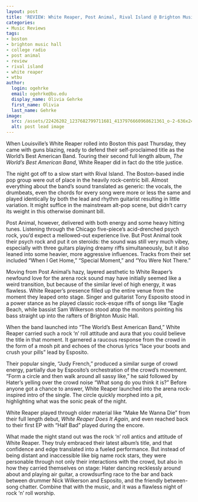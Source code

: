 ```yaml
---
layout: post
title: 'REVIEW: White Reaper, Post Animal, Rival Island @ Brighton Music Hall 11/09'
categories:
- Music Reviews
tags:
- boston
- brighton music hall
- college radio
- post animal
- review
- rival island
- white reaper
- wtbu
author:
  login: ogehrke
  email: ogehrke@bu.edu
  display_name: Olivia Gehrke
  first_name: Olivia
  last_name: Gehrke
image:
  src: /assets/22426202_1237682799711681_4137976660968621361_o-2-636x242.jpg
  alt: post lead image
---
```

When Louisville’s White Reaper rolled into Boston this past Thursday, they came with guns blazing, ready to defend their self-proclaimed title as the World’s Best American Band. Touring their second full length album, _The World’s Best American Band_, White Reaper did in fact do the title justice.

The night got off to a slow start with Rival Island. The Boston-based indie pop group were out of place in the heavily rock-centric bill. Almost everything about the band’s sound translated as generic: the vocals, the drumbeats, even the chords for every song were more or less the same and played identically by both the lead and rhythm guitarist resulting in little variation. It might suffice in the mainstream alt-pop scene, but didn’t carry its weight in this otherwise dominant bill.

Post Animal, however, delivered with both energy and some heavy hitting tunes. Listening through the Chicago five-piece’s acid-drenched psych rock, you’d expect a mellowed-out experience live. But Post Animal took their psych rock and put it on steroids: the sound was still very much vibey, especially with three guitars playing dreamy riffs simultaneously, but it also leaned into some heavier, more aggressive influences. Tracks from their set included “When I Get Home,” “Special Moment,” and “You Were Not There.”

Moving from Post Animal’s hazy, layered aesthetic to White Reaper’s newfound love for the arena rock sound may have initially seemed like a weird transition, but because of the similar level of high energy, it was flawless. White Reaper’s presence filled up the entire venue from the moment they leaped onto stage. Singer and guitarist Tony Esposito stood in a power stance as he played classic rock-esque riffs of songs like “Eagle Beach, while bassist Sam Wilkerson stood atop the monitors pointing his bass straight up into the rafters of Brighton Music Hall.

When the band launched into “The World’s Best American Band,” White Reaper carried such a rock ‘n’ roll attitude and aura that you could believe the title in that moment. It garnered a raucous response from the crowd in the form of a mosh pit and echoes of the chorus lyrics “lace your boots and crush your pills” lead by Esposito.

Their popular single, “Judy French,” produced a similar surge of crowd energy, partially due by Esposito’s orchestration of the crowd’s movement. “Form a circle and then walk around all sassy like,” he said followed by Hater’s yelling over the crowd noise “What song do you think it is?” Before anyone got a chance to answer, White Reaper launched into the arena rock-inspired intro of the single. The circle quickly morphed into a pit, highlighting what was the sonic peak of the night.

White Reaper played through older material like “Make Me Wanna Die” from their full length debut, _White Reaper Does It Again_, and even reached back to their first EP with “Half Bad” played during the encore.

What made the night stand out was the rock ‘n’ roll antics and attitude of White Reaper. They truly embraced their latest album’s title, and that confidence and edge translated into a fueled performance. But instead of being distant and inaccessible like big name rock stars, they were personable through not only their interactions with the crowd, but also in how they carried themselves on stage: Hater dancing recklessly around about and playing air guitar, a crowdsurfing race to the bar and back between drummer Nick Wilkerson and Esposito, and the friendly between-song chatter. Combine that with the music, and it was a flawless night of rock ‘n’ roll worship.